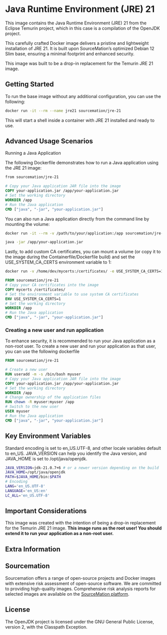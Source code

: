 # Java Runtime Environment (JRE) 21

This image contains the Java Runtime Environment (JRE) 21 from the Eclipse
Temurin project, which in this case is a compilation of the OpenJDK project.

This carefully crafted Docker image delivers a pristine and lightweight
installation of JRE 21. It is built upon SourceMation’s optimized Debian 12 Slim
base, ensuring a minimal footprint and enhanced security.

This image was built to be a drop-in replacement for the Temurin JRE 21 image.

## Getting Started

To run the base image without any additional configuration, you can use the
following:

```bash
docker run -it --rm --name jre21 sourcemation/jre-21
```

This will start a shell inside a container with JRE 21 installed and ready to
use.

## Advanced Usage Scenarios
Running a Java Application

The following Dockerfile demonstrates how to run a Java application using the
JRE 21 image:

```dockerfile
from sourcemation/jre-21

# Copy your Java application JAR file into the image
COPY your-application.jar /app/your-application.jar
# Set the working directory
WORKDIR /app
# Run the Java application
CMD ["java", "-jar", "your-application.jar"]
```

You can also run a Java application directly from the command line by mounting
the volume:

```bash
docker run -it --rm -v /path/to/your/application:/app sourcemation/jre-21

java -jar /app/your-application.jar
```

Lastly, to add custom CA certificates, you can mount a volume (or copy
it to the image during the Containerfile/Dockerfile build) and set the
USE_SYSTEM_CA_CERTS environment variable to 1:

```bash
docker run -v /home/dev/mycerts:/certificates/ -e USE_SYSTEM_CA_CERTS=1 sourcemation/jre-21
```

```Dockerfile
FROM sourcemation/jre-21
# Copy your CA certificates into the image
COPY mycerts /certificates/
# Set the environment variable to use system CA certificates
ENV USE_SYSTEM_CA_CERTS=1
# Set the working directory
WORKDIR /app
# Run the Java application
CMD ["java", "-jar", "your-application.jar"]
```

### Creating a new user and run application

To enhance security, it is recommended to run your Java application as a
non-root user. To create a new user and run your application as that user, you
can use the following dockerfile

```dockerfile
FROM sourcemation/jre-21

# Create a new user
RUN useradd -m -s /bin/bash myuser
# Copy your Java application JAR file into the image
COPY your-application.jar /app/your-application.jar
# Set the working directory
WORKDIR /app
# Change ownership of the application files
RUN chown -R myuser:myuser /app
# Switch to the new user
USER myuser
# Run the Java application
CMD ["java", "-jar", "your-application.jar"]
```

## Key Environment Variables

Standard encoding is set to en_US.UTF-8, and other locale variables default
to en_US. JAVA_VERSION can help you identify the Java version, and
JAVA_HOME is set to /opt/java/openjdk.

```bash
JAVA_VERSION=jdk-21.0.7+6 # or a newer version depending on the build
JAVA_HOME=/opt/java/openjdk
PATH=$JAVA_HOME/bin:$PATH
# Encoding
LANG='en_US.UTF-8'
LANGUAGE='en_US:en'
LC_ALL='en_US.UTF-8'
```

## Important Considerations

This image was created with the intention of being a drop-in replacement for
the Temurin JRE 21 image. **This image runs as the root user! You should
extend it to run your application as a non-root user.**

## Extra Information

## Sourcemation

Sourcemation offers a range of open-source projects and Docker images with
extensive risk assessment of open-source software. We are committed to providing
high-quality images. Comprehensive risk analysis reports for selected images
are available on the [SourceMation platform](https://www.sourcemation.com/).

## License

The OpenJDK project is licensed under the GNU General Public License, version 2, with the Classpath Exception.

